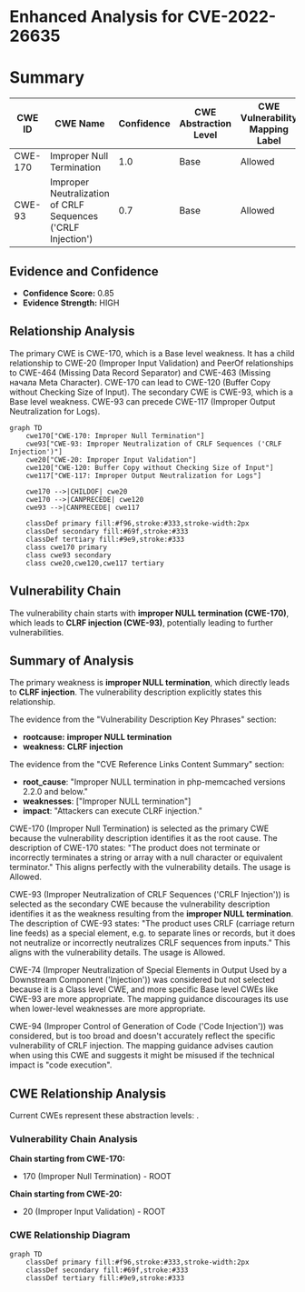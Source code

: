# Enhanced Analysis for CVE-2022-26635

# Summary
| CWE ID | CWE Name | Confidence | CWE Abstraction Level | CWE Vulnerability Mapping Label | CWE-Vulnerability Mapping Notes |
|---|---|---|---|---|---|
| CWE-170 | Improper Null Termination | 1.0 | Base | Allowed | Primary CWE |
| CWE-93 | Improper Neutralization of CRLF Sequences ('CRLF Injection') | 0.7 | Base | Allowed | Secondary Candidate |

## Evidence and Confidence

*   **Confidence Score:** 0.85
*   **Evidence Strength:** HIGH

## Relationship Analysis
The primary CWE is CWE-170, which is a Base level weakness. It has a child relationship to CWE-20 (Improper Input Validation) and PeerOf relationships to CWE-464 (Missing Data Record Separator) and CWE-463 (Missing начала Meta Character). CWE-170 can lead to CWE-120 (Buffer Copy without Checking Size of Input). The secondary CWE is CWE-93, which is a Base level weakness. CWE-93 can precede CWE-117 (Improper Output Neutralization for Logs).

```mermaid
graph TD
    cwe170["CWE-170: Improper Null Termination"]
    cwe93["CWE-93: Improper Neutralization of CRLF Sequences ('CRLF Injection')"]
    cwe20["CWE-20: Improper Input Validation"]
    cwe120["CWE-120: Buffer Copy without Checking Size of Input"]
    cwe117["CWE-117: Improper Output Neutralization for Logs"]

    cwe170 -->|CHILDOF| cwe20
    cwe170 -->|CANPRECEDE| cwe120
    cwe93 -->|CANPRECEDE| cwe117

    classDef primary fill:#f96,stroke:#333,stroke-width:2px
    classDef secondary fill:#69f,stroke:#333
    classDef tertiary fill:#9e9,stroke:#333
    class cwe170 primary
    class cwe93 secondary
    class cwe20,cwe120,cwe117 tertiary
```

## Vulnerability Chain
The vulnerability chain starts with **improper NULL termination (CWE-170)**, which leads to **CLRF injection (CWE-93)**, potentially leading to further vulnerabilities.

## Summary of Analysis
The primary weakness is **improper NULL termination**, which directly leads to **CLRF injection**. The vulnerability description explicitly states this relationship.

The evidence from the "Vulnerability Description Key Phrases" section:
- **rootcause:** **improper NULL termination**
- **weakness:** **CLRF injection**

The evidence from the "CVE Reference Links Content Summary" section:
-   **root_cause**: "Improper NULL termination in php-memcached versions 2.2.0 and below."
-   **weaknesses**: ["Improper NULL termination"]
-   **impact**: "Attackers can execute CLRF injection."

CWE-170 (Improper Null Termination) is selected as the primary CWE because the vulnerability description identifies it as the root cause. The description of CWE-170 states: "The product does not terminate or incorrectly terminates a string or array with a null character or equivalent terminator." This aligns perfectly with the vulnerability details. The usage is Allowed.

CWE-93 (Improper Neutralization of CRLF Sequences ('CRLF Injection')) is selected as the secondary CWE because the vulnerability description identifies it as the weakness resulting from the **improper NULL termination**. The description of CWE-93 states: "The product uses CRLF (carriage return line feeds) as a special element, e.g. to separate lines or records, but it does not neutralize or incorrectly neutralizes CRLF sequences from inputs." This aligns with the vulnerability details. The usage is Allowed.

CWE-74 (Improper Neutralization of Special Elements in Output Used by a Downstream Component ('Injection')) was considered but not selected because it is a Class level CWE, and more specific Base level CWEs like CWE-93 are more appropriate. The mapping guidance discourages its use when lower-level weaknesses are more appropriate.

CWE-94 (Improper Control of Generation of Code ('Code Injection')) was considered, but is too broad and doesn't accurately reflect the specific vulnerability of CRLF injection. The mapping guidance advises caution when using this CWE and suggests it might be misused if the technical impact is "code execution".


## CWE Relationship Analysis

Current CWEs represent these abstraction levels: .


### Vulnerability Chain Analysis

**Chain starting from CWE-170:**
- 170 (Improper Null Termination) - ROOT


**Chain starting from CWE-20:**
- 20 (Improper Input Validation) - ROOT



### CWE Relationship Diagram

```mermaid
graph TD
    classDef primary fill:#f96,stroke:#333,stroke-width:2px
    classDef secondary fill:#69f,stroke:#333
    classDef tertiary fill:#9e9,stroke:#333
```